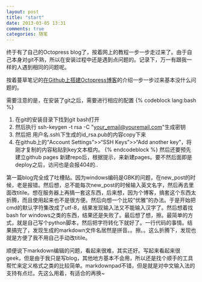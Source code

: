 ```yaml
---
layout: post
title: "start"
date: 2013-03-05 13:31
comments: true
categories: 随笔
---
```

终于有了自己的Octopress blog了，按着网上的教程一步一步走过来了。由于自己本身对git不熟，所以在安装过程中还是遇到点问题的。记录下，万一有跟我一样的人遇到相同的问题呢。

按着蔓草笔记的[在Github上搭建Octopress博客](http://xuhehuan.com/783.html)的介绍一步一步过来基本没什么问题的。
<!-- more -->

需要注意的是，在安装了git之后，需要进行相应的配置
{% codeblock lang:bash %}
1. 在git的安装目录下找到git bash打开
2. 然后执行 ssh-keygen -t rsa -C "your_email@youremail.com"生成密钥
3. 然后把 用户名.ssh\下生成的id_rsa.pub的内容copy下来
4. 在github上的“Account Settings”>>“SSH Keys”>>“Add another key”，将刚才复制的内容粘贴到key文本框内。
{% endcodeblock %}
然后还要预先建立github pages
新建repo后，根据提示，来新建pages。要不然后面即是deploy之后，访问也是会报404的..

第一篇blog完全成了吐槽贴。因为windows编码是GBK的问题，在new_post的时候，老是报错。然后想，总不能每次new_post的时候输入英文名字，然后再去里面改titile。想在服务器上再搞一套这东西，后来想，因为个博客，搞套这个东西太折腾，而且使用起来也不是很方便。然后向想一个比较“优雅”的办法。于是开始把cmd的默认字符集改成了utf-8，结果发现输入法又不能输入汉字了。然后想着找bash for windows之类的东西，结果还是失败了。最后想了想，擦。最简单的方式，就是自己写个python脚本，然后把字符转化下就好了。一行代码的事情。结果搞完了，发现生成的markdown文件名居然是拼音。。擦。。这么折腾下，发现也就是方便了我不用自己手动改titile。

顺便说下markdown编辑的问题，看起来很难，其实还好。写起来看起来很geek，但是由于我只是写blog，其他地方基本不会用，所以还是找个顺手的工具帮忙来定义格式之类的比较简单。markdownpad不错，但是就是对中文输入法的支持有点烂。先这么用着，有适合的再换~